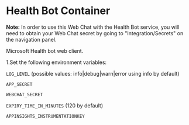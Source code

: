 # Health Bot Container

**Note:** In order to use this Web Chat with the Health Bot service, you will need to obtain your Web Chat secret by going to "Integration/Secrets" on the navigation panel.

Microsoft Health bot web client.
 

1.Set the following environment variables:

`LOG_LEVEL` (possible values: info|debug|warn|error using info by default)

`APP_SECRET`

`WEBCHAT_SECRET`

`EXPIRY_TIME_IN_MINUTES` (120 by default)

`APPINSIGHTS_INSTRUMENTATIONKEY`
